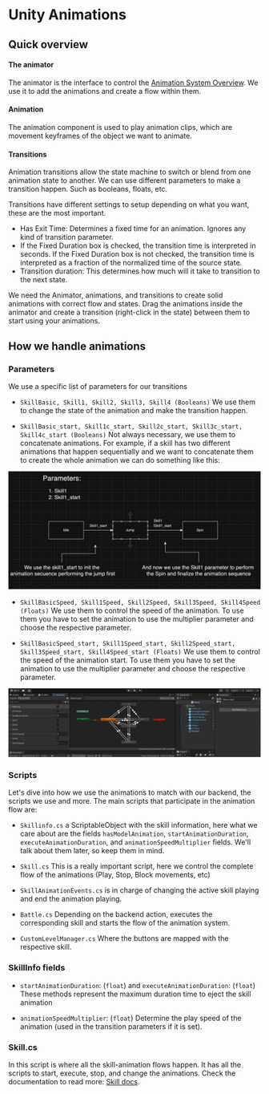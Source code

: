 # Unity Animations

## Quick overview

#### The animator

The animator is the interface to control the [Animation System Overview](https://docs.unity3d.com/Manual/AnimationOverview.html). We use it to add the animations and create a flow within them.

#### Animation

The animation component is used to play animation clips, which are movement keyframes of the object we want to animate.

#### Transitions

Animation transitions allow the state machine to switch or blend from one animation state to another. We can use different parameters to make a transition happen. Such as booleans, floats, etc.

Transitions have different settings to setup depending on what you want, these are the most important.

- Has Exit Time: Determines a fixed time for an animation. Ignores any kind of transition parameter.
- If the Fixed Duration box is checked, the transition time is interpreted in seconds. If the Fixed Duration box is not checked, the transition time is interpreted as a fraction of the normalized time of the source state.
- Transition duration: This determines how much will it take to transition to the next state.

We need the Animator, animations, and transitions to create solid animations with correct flow and states. Drag the animations inside the animator and create a transition (right-click in the state) between them to start using your animations.

## How we handle animations

### Parameters

We use a specific list of parameters for our transitions

- `SkillBasic, Skill1, Skill2, Skill3, Skill4 (Booleans)` We use them to change the state of the animation and make the transition happen.

- `SkillBasic_start, Skill1c_start, Skill2c_start, Skill3c_start, Skill4c_start (Booleans)` Not always necessary, we use them to concatenate animations. For example, if a skill has two different animations that happen sequentially and we want to concatenate them to create the whole animation we can do something like this:

![](./images/_startParams.png)

- `SkillBasicSpeed, Skill1Speed, Skill2Speed, Skill3Speed, Skill4Speed (Floats)` We use them to control the speed of the animation. To use them you have to set the animation to use the multiplier parameter and choose the respective parameter.

- `SkillBasicSpeed_start, Skill1Speed_start, Skill2Speed_start, Skill3Speed_start, Skill4Speed_start (Floats)` We use them to control the speed of the animation start. To use them you have to set the animation to use the multiplier parameter and choose the respective parameter.

![](./videos/parameterCustom.gif)

### Scripts

Let's dive into how we use the animations to match with our backend, the scripts we use and more. The main scripts that participate in the animation flow are:

- `Skillinfo.cs` a ScriptableObject with the skill information, here what we care about are the fields `hasModelAnimation`, `startAnimationDuration`, `executeAnimationDuration`, and `animationSpeedMultiplier` fields. We'll talk about them later, so keep them in mind.

- `Skill.cs` This is a really important script, here we control the complete flow of the animations (Play, Stop, Block movements, etc)

- `SkillAnimationEvents.cs` is in charge of changing the active skill playing and end the animation playing.
- `Battle.cs` Depending on the backend action, executes the corresponding skill and starts the flow of the animation system.
- `CustomLevelManager.cs` Where the buttons are mapped with the respective skill.

### SkillInfo fields

- `startAnimationDuration`: (``float``) and `executeAnimationDuration`: (``float``) These methods represent the maximum duration time to eject the skill animation

- `animationSpeedMultiplier`: (``float``) Determine the play speed of the animation (used in the transition parameters if it is set).

### Skill.cs

In this script is where all the skill-animation flows happen. It has all the scripts to start, execute, stop, and change the animations. Check the documentation to read more: [Skill docs](./skill.md).
